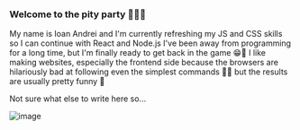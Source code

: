 ### Welcome to the pity party 🎉🎉🎉

My name is Ioan Andrei and I'm currently refreshing my JS and CSS skills so I can continue with React and Node.js
I've been away from programming for a long time, but I'm finally ready to get back in the game 😁🙌
I like making websites, especially the frontend side because the browsers are hilariously bad at following even the simplest commands 🤦‍♂️ but the results are usually pretty funny 🤣

Not sure what else to write here so... 

![image](https://user-images.githubusercontent.com/35468420/169726773-b9d42564-5d50-4596-a3c5-41e40406d8cb.png)




<!--
**Ioan93Andrei/Ioan93Andrei** is a ✨ _special_ ✨ repository because its `README.md` (this file) appears on your GitHub profile.

Here are some ideas to get you started:

- 🔭 I’m currently working on improving my JavaScript and remembering basic CSS.
- 🌱 I’m currently refreshing JS and planning of following with React and possibly Node.js or Express
- ⚡ Fun fact: I took a really long break from programming and now I'm trying to get back in the game. Probably not that funny but my humor is dry like a rock left in the sun.
-->
